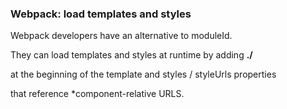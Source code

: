### Webpack: load templates and styles

Webpack developers have an alternative to moduleId.

They can load templates and styles at runtime by adding **./** 

at the beginning of the template and styles / styleUrls properties 

that reference *component-relative URLS.
